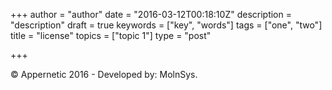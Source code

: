 +++
author = "author"
date = "2016-03-12T00:18:10Z"
description = "description"
draft = true
keywords = ["key", "words"]
tags = ["one", "two"]
title = "license"
topics = ["topic 1"]
type = "post"

+++
© Appernetic 2016 - Developed by: MolnSys.
